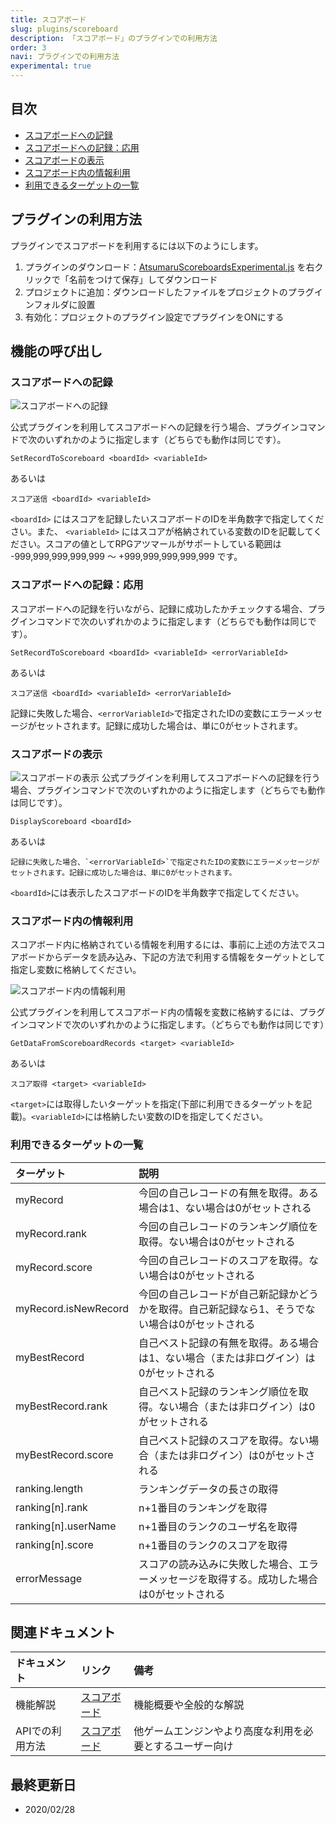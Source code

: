 ```yaml
---
title: スコアボード
slug: plugins/scoreboard
description: 「スコアボード」のプラグインでの利用方法
order: 3
navi: プラグインでの利用方法
experimental: true
---
```

    
## 目次
 - [スコアボードへの記録](#スコアボードへの記録)
 - [スコアボードへの記録：応用](#スコアボードへの記録：応用)
 - [スコアボードの表示](#スコアボードの表示)
 - [スコアボード内の情報利用](#スコアボード内の情報利用)
 - [利用できるターゲットの一覧](#利用できるターゲットの一覧)
    
## プラグインの利用方法
プラグインでスコアボードを利用するには以下のようにします。
1. プラグインのダウンロード：[AtsumaruScoreboardsExperimental.js](https://raw.githubusercontent.com/atsumaru/mv-plugins/master/plugins/AtsumaruScoreboardsExperimental.js) を右クリックで「名前をつけて保存」してダウンロード
1. プロジェクトに追加：ダウンロードしたファイルをプロジェクトのプラグインフォルダに設置
1. 有効化：プロジェクトのプラグイン設定でプラグインをONにする
    
## 機能の呼び出し
    
### スコアボードへの記録
![スコアボードへの記録](/images/set-record-to-scoreboard_plugin_sample.png)
    
公式プラグインを利用してスコアボードへの記録を行う場合、プラグインコマンドで次のいずれかのように指定します（どちらでも動作は同じです）。
```
SetRecordToScoreboard <boardId> <variableId>
```
あるいは
```
スコア送信 <boardId> <variableId>
```
`<boardId>` にはスコアを記録したいスコアボードのIDを半角数字で指定してください。また、 `<variableId>` にはスコアが格納されている変数のIDを記載してください。スコアの値としてRPGアツマールがサポートしている範囲は -999,999,999,999,999 ～ +999,999,999,999,999 です。
    
### スコアボードへの記録：応用
スコアボードへの記録を行いながら、記録に成功したかチェックする場合、プラグインコマンドで次のいずれかのように指定します（どちらでも動作は同じです）。
```
SetRecordToScoreboard <boardId> <variableId> <errorVariableId>
```
あるいは
```
スコア送信 <boardId> <variableId> <errorVariableId>
```
記録に失敗した場合、`<errorVariableId>`で指定されたIDの変数にエラーメッセージがセットされます。記録に成功した場合は、単に0がセットされます。
    
### スコアボードの表示
![スコアボードの表示](/images/display-scoreboard_plugin_sample.png)
公式プラグインを利用してスコアボードへの記録を行う場合、プラグインコマンドで次のいずれかのように指定します（どちらでも動作は同じです）。
```
DisplayScoreboard <boardId>
```
あるいは
```
記録に失敗した場合、`<errorVariableId>`で指定されたIDの変数にエラーメッセージがセットされます。記録に成功した場合は、単に0がセットされます。
```
`<boardId>`には表示したスコアボードのIDを半角数字で指定してください。
    
### スコアボード内の情報利用
スコアボード内に格納されている情報を利用するには、事前に上述の方法でスコアボードからデータを読み込み、下記の方法で利用する情報をターゲットとして指定し変数に格納してください。
    
![スコアボード内の情報利用](/images/get-data-from-scoreboard-record_plugin_sample.png)
    
公式プラグインを利用してスコアボード内の情報を変数に格納するには、プラグインコマンドで次のいずれかのように指定します。（どちらでも動作は同じです）
    
```
GetDataFromScoreboardRecords <target> <variableId>
```
あるいは
```
スコア取得 <target> <variableId>
```
`<target>`には取得したいターゲットを指定(下部に利用できるターゲットを記載)。`<variableId>`には格納したい変数のIDを指定してください。
    
### 利用できるターゲットの一覧
    
ターゲット|説明
:---|:---
myRecord|今回の自己レコードの有無を取得。ある場合は1、ない場合は0がセットされる
myRecord.rank|今回の自己レコードのランキング順位を取得。ない場合は0がセットされる
myRecord.score|今回の自己レコードのスコアを取得。ない場合は0がセットされる
myRecord.isNewRecord|今回の自己レコードが自己新記録かどうかを取得。自己新記録なら1、そうでない場合は0がセットされる
myBestRecord|自己ベスト記録の有無を取得。ある場合は1、ない場合（または非ログイン）は0がセットされる
myBestRecord.rank|自己ベスト記録のランキング順位を取得。ない場合（または非ログイン）は0がセットされる
myBestRecord.score|自己ベスト記録のスコアを取得。ない場合（または非ログイン）は0がセットされる
ranking.length|ランキングデータの長さの取得
ranking[n].rank|n+1番目のランキングを取得
ranking[n].userName|n+1番目のランクのユーザ名を取得
ranking[n].score|n+1番目のランクのスコアを取得
errorMessage|スコアの読み込みに失敗した場合、エラーメッセージを取得する。成功した場合は0がセットされる
    
## 関連ドキュメント
    
ドキュメント|リンク|備考
:---|:---|:---
機能解説|[スコアボード](/scoreboard)|機能概要や全般的な解説
APIでの利用方法|[スコアボード](/apis/scoreboard)|他ゲームエンジンやより高度な利用を必要とするユーザー向け
    
## 最終更新日
 - 2020/02/28

